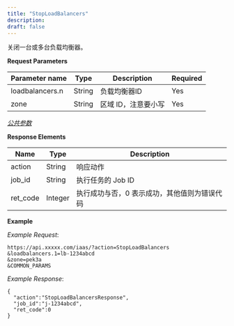 ```yaml
---
title: "StopLoadBalancers"
description: 
draft: false
---
```




关闭一台或多台负载均衡器。

**Request Parameters**

| Parameter name | Type | Description | Required |
| --- | --- | --- | --- |
| loadbalancers.n | String | 负载均衡器ID | Yes |
| zone | String | 区域 ID，注意要小写 | Yes |

[_公共参数_](../../../parameters/)

**Response Elements**

| Name | Type | Description |
| --- | --- | --- |
| action | String | 响应动作 |
| job_id | String | 执行任务的 Job ID |
| ret_code | Integer | 执行成功与否，0 表示成功，其他值则为错误代码 |

**Example**

_Example Request_:

```
https://api.xxxxx.com/iaas/?action=StopLoadBalancers
&loadbalancers.1=lb-1234abcd
&zone=pek3a
&COMMON_PARAMS
```

_Example Response_:

```
{
  "action":"StopLoadBalancersResponse",
  "job_id":"j-1234abcd",
  "ret_code":0
}
```
